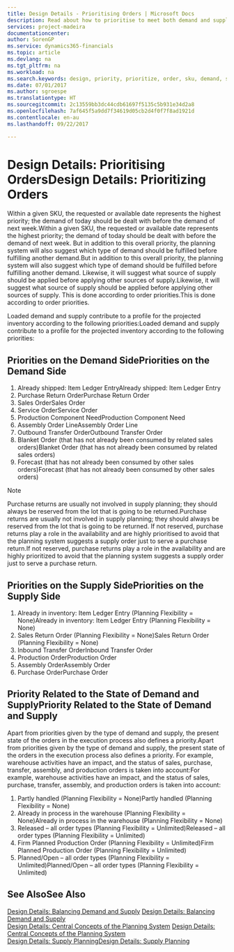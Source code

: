 ```yaml
---
title: Design Details - Prioritising Orders | Microsoft Docs
description: Read about how to prioritise to meet both demand and supply requirements.
services: project-madeira
documentationcenter: 
author: SorenGP
ms.service: dynamics365-financials
ms.topic: article
ms.devlang: na
ms.tgt_pltfrm: na
ms.workload: na
ms.search.keywords: design, priority, prioritize, order, sku, demand, supply
ms.date: 07/01/2017
ms.author: sgroespe
ms.translationtype: HT
ms.sourcegitcommit: 2c13559bb3dc44cdb61697f5135c5b931e34d2a8
ms.openlocfilehash: 7af645f5a9dd7f34619d05cb2d4f0f7f8ad1921d
ms.contentlocale: en-au
ms.lasthandoff: 09/22/2017

---
```

# <a name="design-details-prioritizing-orders"></a><span data-ttu-id="a1b43-103">Design Details: Prioritising Orders</span><span class="sxs-lookup"><span data-stu-id="a1b43-103">Design Details: Prioritizing Orders</span></span>
<span data-ttu-id="a1b43-104">Within a given SKU, the requested or available date represents the highest priority; the demand of today should be dealt with before the demand of next week.</span><span class="sxs-lookup"><span data-stu-id="a1b43-104">Within a given SKU, the requested or available date represents the highest priority; the demand of today should be dealt with before the demand of next week.</span></span> <span data-ttu-id="a1b43-105">But in addition to this overall priority, the planning system will also suggest which type of demand should be fulfilled before fulfilling another demand.</span><span class="sxs-lookup"><span data-stu-id="a1b43-105">But in addition to this overall priority, the planning system will also suggest which type of demand should be fulfilled before fulfilling another demand.</span></span> <span data-ttu-id="a1b43-106">Likewise, it will suggest what source of supply should be applied before applying other sources of supply.</span><span class="sxs-lookup"><span data-stu-id="a1b43-106">Likewise, it will suggest what source of supply should be applied before applying other sources of supply.</span></span> <span data-ttu-id="a1b43-107">This is done according to order priorities.</span><span class="sxs-lookup"><span data-stu-id="a1b43-107">This is done according to order priorities.</span></span>  
  
<span data-ttu-id="a1b43-108">Loaded demand and supply contribute to a profile for the projected inventory according to the following priorities:</span><span class="sxs-lookup"><span data-stu-id="a1b43-108">Loaded demand and supply contribute to a profile for the projected inventory according to the following priorities:</span></span>  
  
## <a name="priorities-on-the-demand-side"></a><span data-ttu-id="a1b43-109">Priorities on the Demand Side</span><span class="sxs-lookup"><span data-stu-id="a1b43-109">Priorities on the Demand Side</span></span>  
1. <span data-ttu-id="a1b43-110">Already shipped: Item Ledger Entry</span><span class="sxs-lookup"><span data-stu-id="a1b43-110">Already shipped: Item Ledger Entry</span></span>  
2. <span data-ttu-id="a1b43-111">Purchase Return Order</span><span class="sxs-lookup"><span data-stu-id="a1b43-111">Purchase Return Order</span></span>  
3. <span data-ttu-id="a1b43-112">Sales Order</span><span class="sxs-lookup"><span data-stu-id="a1b43-112">Sales Order</span></span>  
4. <span data-ttu-id="a1b43-113">Service Order</span><span class="sxs-lookup"><span data-stu-id="a1b43-113">Service Order</span></span>  
5. <span data-ttu-id="a1b43-114">Production Component Need</span><span class="sxs-lookup"><span data-stu-id="a1b43-114">Production Component Need</span></span>  
6. <span data-ttu-id="a1b43-115">Assembly Order Line</span><span class="sxs-lookup"><span data-stu-id="a1b43-115">Assembly Order Line</span></span>  
7. <span data-ttu-id="a1b43-116">Outbound Transfer Order</span><span class="sxs-lookup"><span data-stu-id="a1b43-116">Outbound Transfer Order</span></span>  
8. <span data-ttu-id="a1b43-117">Blanket Order (that has not already been consumed by related sales orders)</span><span class="sxs-lookup"><span data-stu-id="a1b43-117">Blanket Order (that has not already been consumed by related sales orders)</span></span>  
9. <span data-ttu-id="a1b43-118">Forecast (that has not already been consumed by other sales orders)</span><span class="sxs-lookup"><span data-stu-id="a1b43-118">Forecast (that has not already been consumed by other sales orders)</span></span>  
  
> [!NOTE]  
>  <span data-ttu-id="a1b43-119">Purchase returns are usually not involved in supply planning; they should always be reserved from the lot that is going to be returned.</span><span class="sxs-lookup"><span data-stu-id="a1b43-119">Purchase returns are usually not involved in supply planning; they should always be reserved from the lot that is going to be returned.</span></span> <span data-ttu-id="a1b43-120">If not reserved, purchase returns play a role in the availability and are highly prioritised to avoid that the planning system suggests a supply order just to serve a purchase return.</span><span class="sxs-lookup"><span data-stu-id="a1b43-120">If not reserved, purchase returns play a role in the availability and are highly prioritized to avoid that the planning system suggests a supply order just to serve a purchase return.</span></span>  
  
## <a name="priorities-on-the-supply-side"></a><span data-ttu-id="a1b43-121">Priorities on the Supply Side</span><span class="sxs-lookup"><span data-stu-id="a1b43-121">Priorities on the Supply Side</span></span>  
1. <span data-ttu-id="a1b43-122">Already in inventory: Item Ledger Entry (Planning Flexibility = None)</span><span class="sxs-lookup"><span data-stu-id="a1b43-122">Already in inventory: Item Ledger Entry (Planning Flexibility = None)</span></span>  
2. <span data-ttu-id="a1b43-123">Sales Return Order (Planning Flexibility = None)</span><span class="sxs-lookup"><span data-stu-id="a1b43-123">Sales Return Order (Planning Flexibility = None)</span></span>  
3. <span data-ttu-id="a1b43-124">Inbound Transfer Order</span><span class="sxs-lookup"><span data-stu-id="a1b43-124">Inbound Transfer Order</span></span>  
4. <span data-ttu-id="a1b43-125">Production Order</span><span class="sxs-lookup"><span data-stu-id="a1b43-125">Production Order</span></span>  
5. <span data-ttu-id="a1b43-126">Assembly Order</span><span class="sxs-lookup"><span data-stu-id="a1b43-126">Assembly Order</span></span>  
6. <span data-ttu-id="a1b43-127">Purchase Order</span><span class="sxs-lookup"><span data-stu-id="a1b43-127">Purchase Order</span></span>  
  
## <a name="priority-related-to-the-state-of-demand-and-supply"></a><span data-ttu-id="a1b43-128">Priority Related to the State of Demand and Supply</span><span class="sxs-lookup"><span data-stu-id="a1b43-128">Priority Related to the State of Demand and Supply</span></span>  
<span data-ttu-id="a1b43-129">Apart from priorities given by the type of demand and supply, the present state of the orders in the execution process also defines a priority.</span><span class="sxs-lookup"><span data-stu-id="a1b43-129">Apart from priorities given by the type of demand and supply, the present state of the orders in the execution process also defines a priority.</span></span> <span data-ttu-id="a1b43-130">For example, warehouse activities have an impact, and the status of sales, purchase, transfer, assembly, and production orders is taken into account:</span><span class="sxs-lookup"><span data-stu-id="a1b43-130">For example, warehouse activities have an impact, and the status of sales, purchase, transfer, assembly, and production orders is taken into account:</span></span>  
  
1. <span data-ttu-id="a1b43-131">Partly handled (Planning Flexibility = None)</span><span class="sxs-lookup"><span data-stu-id="a1b43-131">Partly handled (Planning Flexibility = None)</span></span>  
2. <span data-ttu-id="a1b43-132">Already in process in the warehouse (Planning Flexibility = None)</span><span class="sxs-lookup"><span data-stu-id="a1b43-132">Already in process in the warehouse (Planning Flexibility = None)</span></span>  
3. <span data-ttu-id="a1b43-133">Released – all order types (Planning Flexibility = Unlimited)</span><span class="sxs-lookup"><span data-stu-id="a1b43-133">Released – all order types (Planning Flexibility = Unlimited)</span></span>  
4. <span data-ttu-id="a1b43-134">Firm Planned Production Order (Planning Flexibility = Unlimited)</span><span class="sxs-lookup"><span data-stu-id="a1b43-134">Firm Planned Production Order (Planning Flexibility = Unlimited)</span></span>  
5. <span data-ttu-id="a1b43-135">Planned/Open – all order types (Planning Flexibility = Unlimited)</span><span class="sxs-lookup"><span data-stu-id="a1b43-135">Planned/Open – all order types (Planning Flexibility = Unlimited)</span></span>  
  
## <a name="see-also"></a><span data-ttu-id="a1b43-136">See Also</span><span class="sxs-lookup"><span data-stu-id="a1b43-136">See Also</span></span>  
<span data-ttu-id="a1b43-137">[Design Details: Balancing Demand and Supply](design-details-balancing-demand-and-supply.md) </span><span class="sxs-lookup"><span data-stu-id="a1b43-137">[Design Details: Balancing Demand and Supply](design-details-balancing-demand-and-supply.md) </span></span>  
<span data-ttu-id="a1b43-138">[Design Details: Central Concepts of the Planning System](design-details-central-concepts-of-the-planning-system.md) </span><span class="sxs-lookup"><span data-stu-id="a1b43-138">[Design Details: Central Concepts of the Planning System](design-details-central-concepts-of-the-planning-system.md) </span></span>  
[<span data-ttu-id="a1b43-139">Design Details: Supply Planning</span><span class="sxs-lookup"><span data-stu-id="a1b43-139">Design Details: Supply Planning</span></span>](design-details-supply-planning.md)

